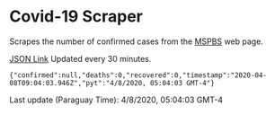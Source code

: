 # Covid-19 Scraper

Scrapes the number of confirmed cases from the [MSPBS](https://www.mspbs.gov.py/covid-19.php) web page.

[JSON Link](https://jmayalag.github.io/covid19-scrape/cases.json)
Updated every 30 minutes.
```
{"confirmed":null,"deaths":0,"recovered":0,"timestamp":"2020-04-08T09:04:03.946Z","pyt":"4/8/2020, 05:04:03 GMT-4"}
```
Last update (Paraguay Time): 4/8/2020, 05:04:03 GMT-4